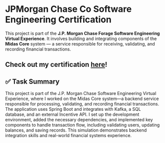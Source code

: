 # JPMorgan Chase Co Software Engineering Certification

This project is part of the **J.P. Morgan Chase Forage Software Engineering Virtual Experience**. It involves building and integrating components of the **Midas Core** system — a service responsible for receiving, validating, and recording financial transactions.

## Check out my certification [here](https://forage-uploads-prod.s3.amazonaws.com/completion-certificates/Sj7temL583QAYpHXD/E6McHJDKsQYh79moz_Sj7temL583QAYpHXD_mGKMFkWbvxWi5DcWt_1752447989154_completion_certificate.pdf)!

## ✅ Task Summary

This project is part of the J.P. Morgan Chase Software Engineering Virtual Experience, where 
I worked on the Midas Core system—a backend service responsible for processing, validating, and 
recording financial transactions. The application uses Spring Boot and integrates with Kafka, a 
SQL database, and an external Incentive API. I set up the development environment, added the necessary 
dependencies, and implemented key components to handle transaction flow, including validating users, 
updating balances, and saving records. This simulation demonstrates backend integration skills and real-world 
financial systems experience.
